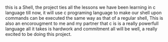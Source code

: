 this is a Shell, the project ties all the lessons we have been learning in c language till now, it will use c programing language to make our shell
upon commands can be executed the same way as that of a regular shell, This is also an encorougment to me and my partner that c is is a really 
powerfull language all it takes is hardwork and commitment all will be well, a really excited to be doing this project. 
